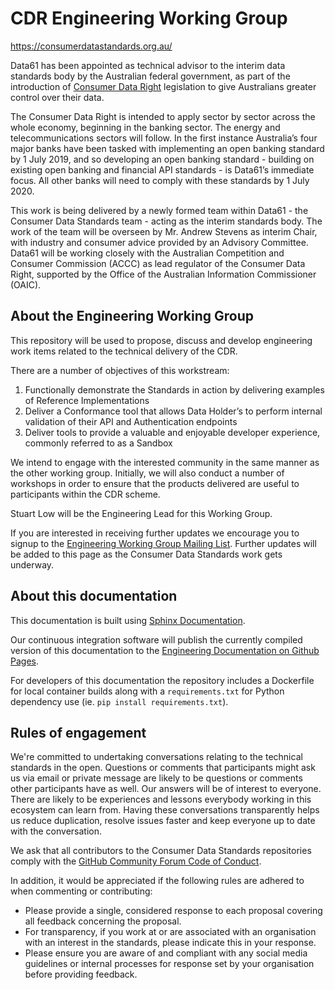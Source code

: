 # CDR Engineering Working Group

https://consumerdatastandards.org.au/

Data61 has been appointed as technical advisor to the interim data standards body by the Australian federal government, as part of the introduction of [Consumer Data Right](https://www.accc.gov.au/focus-areas/consumer-data-right "ACCC Consumer Data Right webpage") legislation to give Australians greater control over their data.

The Consumer Data Right is intended to apply sector by sector across the whole economy, beginning in the banking sector. The energy and telecommunications sectors will follow. In the first instance Australia’s four major banks have been tasked with implementing an open banking standard by 1 July 2019, and so developing an open banking standard - building on existing open banking and financial API standards - is Data61’s immediate focus. All other banks will need to comply with these standards by 1 July 2020.

This work is being delivered by a newly formed team within Data61 - the Consumer Data Standards team - acting as the interim standards body. The work of the team will be overseen by Mr. Andrew Stevens as interim Chair, with industry and consumer advice provided by an Advisory Committee. Data61 will be working closely with the Australian Competition and Consumer Commission (ACCC) as lead regulator of the Consumer Data Right, supported by the Office of the Australian Information Commissioner (OAIC).

## About the Engineering Working Group

This repository will be used to propose, discuss and develop engineering work items related to the technical delivery of the CDR.

There are a number of objectives of this workstream:

1. Functionally demonstrate the Standards in action by delivering examples of Reference Implementations
2. Deliver a Conformance tool that allows Data Holder’s to perform internal validation of their API and Authentication endpoints
3. Deliver tools to provide a valuable and enjoyable developer experience, commonly referred to as a Sandbox

We intend to engage with the interested community in the same manner as the other working group. Initially, we will also conduct a number of workshops in order to ensure that the products delivered are useful to participants within the CDR scheme.

Stuart Low will be the Engineering Lead for this Working Group.

If you are interested in receiving further updates we encourage you to signup to the [Engineering Working Group Mailing List](http://eepurl.com/ghaJmn). Further updates will be added to this page as the Consumer Data Standards work gets underway.

## About this documentation

This documentation is built using [Sphinx Documentation](http://www.sphinx-doc.org/en/master/).

Our continuous integration software will publish the currently compiled version of this documentation to the [Engineering Documentation on Github Pages](https://consumerdatastandardsaustralia.github.io/engineering).

For developers of this documentation the repository includes a Dockerfile for local container builds along with a ``requirements.txt`` for Python dependency use (ie. ``pip install requirements.txt``).

## Rules of engagement

We're committed to undertaking conversations relating to the technical standards in the open. Questions or comments that participants might ask us via email or private message are likely to be questions or comments other participants have as well. Our answers will be of interest to everyone. There are likely to be experiences and lessons everybody working in this ecosystem can learn from. Having these conversations transparently helps us reduce duplication, resolve issues faster and keep everyone up to date with the conversation.

We ask that all contributors to the Consumer Data Standards repositories comply with the [GitHub Community Forum Code of Conduct](https://help.github.com/articles/github-community-forum-code-of-conduct/).

In addition, it would be appreciated if the following rules are adhered to when commenting or contributing:
* Please provide a single, considered response to each proposal covering all feedback concerning the proposal.
* For transparency, if you work at or are associated with an organisation with an interest in the standards, please indicate this in your response.
* Please ensure you are aware of and compliant with any social media guidelines or internal processes for response set by your organisation before providing feedback.
